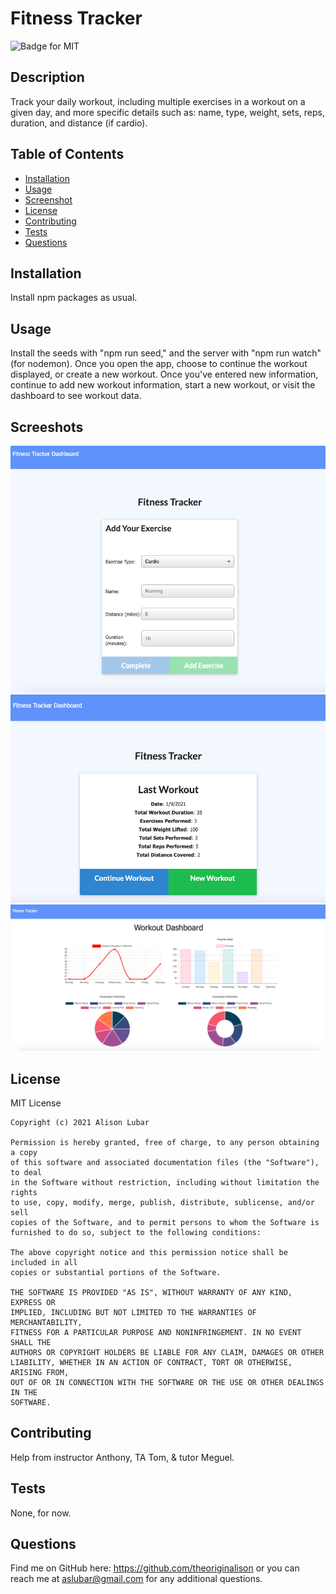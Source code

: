 # Fitness Tracker
![Badge for MIT](https://img.shields.io/badge/license-MIT-green)

## Description
Track your daily workout, including multiple exercises in a workout on a given day, and more specific details such as: name, type, weight, sets, reps, duration, and distance (if cardio).

## Table of Contents
* [Installation](#installation)
* [Usage](#usage)
* [Screenshot](#screenshot)
* [License](#license)
* [Contributing](#contributing)
* [Tests](#tests)
* [Questions](#questions)
  
## Installation
Install npm packages as usual.

## Usage
Install the seeds with "npm run seed," and the server with "npm run watch" (for nodemon). Once you open the app, choose to continue the workout displayed, or create a new workout. Once you've entered new information, continue to add new workout information, start a new workout, or visit the dashboard to see workout data.

## Screeshots
![Screenshot of adding exercise](./public/assets/readMeImages/add-exercise.png)
![Screenshot of the last workout completed, which is also the start page](./public/assets/readMeImages/last-workout.png)
![Screenshot of dashboard with workout data](./public/assets/readMeImages/dashboard.png)

## License
MIT License

    Copyright (c) 2021 Alison Lubar
    
    Permission is hereby granted, free of charge, to any person obtaining a copy
    of this software and associated documentation files (the "Software"), to deal
    in the Software without restriction, including without limitation the rights
    to use, copy, modify, merge, publish, distribute, sublicense, and/or sell
    copies of the Software, and to permit persons to whom the Software is
    furnished to do so, subject to the following conditions:
    
    The above copyright notice and this permission notice shall be included in all
    copies or substantial portions of the Software.
    
    THE SOFTWARE IS PROVIDED "AS IS", WITHOUT WARRANTY OF ANY KIND, EXPRESS OR
    IMPLIED, INCLUDING BUT NOT LIMITED TO THE WARRANTIES OF MERCHANTABILITY,
    FITNESS FOR A PARTICULAR PURPOSE AND NONINFRINGEMENT. IN NO EVENT SHALL THE
    AUTHORS OR COPYRIGHT HOLDERS BE LIABLE FOR ANY CLAIM, DAMAGES OR OTHER
    LIABILITY, WHETHER IN AN ACTION OF CONTRACT, TORT OR OTHERWISE, ARISING FROM,
    OUT OF OR IN CONNECTION WITH THE SOFTWARE OR THE USE OR OTHER DEALINGS IN THE
    SOFTWARE.

## Contributing
Help from instructor Anthony, TA Tom, & tutor Meguel.

## Tests
None, for now.

## Questions
Find me on GitHub here: https://github.com/theoriginalison
or you can reach me at aslubar@gmail.com for any additional questions.

